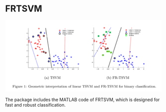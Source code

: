 # FRTSVM

![GI](./figure/GI.png)

The package includes the MATLAB code of FRTSVM, which is designed for fast and robust classification.

